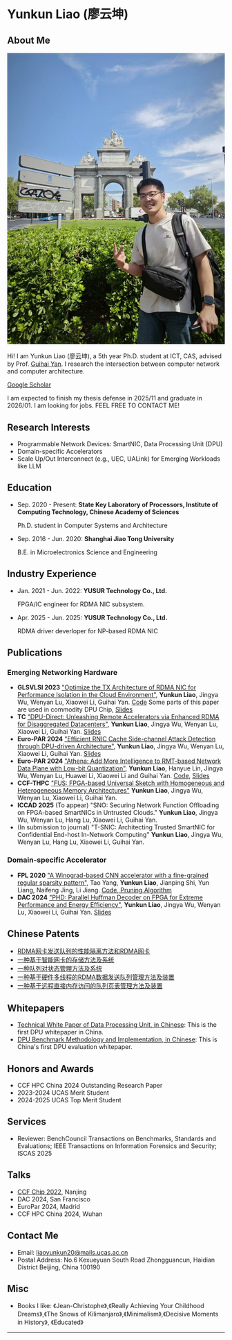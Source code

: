 # Yunkun Liao (廖云坤)

## About Me

<img class="profile-picture" src="Yunkun_in_Madrid.jpg">

Hi! I am Yunkun Liao (廖云坤), a 5th year Ph.D. student at ICT, CAS, advised by Prof. [Guihai Yan](http://english.ict.cas.cn/people/scien/bln/202303/t20230321_328593.html). I research the intersection between computer 
 network and computer architecture.

[Google Scholar](https://scholar.google.com/citations?user=6ITn_W8AAAAJ&hl=en) 

I am expected to finish my thesis defense in 2025/11 and graduate in 2026/01. I am looking for jobs. FEEL FREE TO CONTACT ME!

## Research Interests
* Programmable Network Devices: SmartNIC, Data Processing Unit (DPU)
* Domain-specific Accelerators
* Scale Up/Out Interconnect (e.g., UEC, UALink) for Emerging Workloads like LLM

## Education
* Sep. 2020 - Present: **State Key Laboratory of Processors, Institute of Computing Technology, Chinese Academy of Sciences**

   Ph.D. student in Computer Systems and Architecture


* Sep. 2016 - Jun. 2020: **Shanghai Jiao Tong University**

   B.E. in Microelectronics Science and Engineering

## Industry Experience
* Jan. 2021 - Jun. 2022: **YUSUR Technology Co., Ltd.**

   FPGA/IC engineer for RDMA NIC subsystem.
* Apr. 2025 - Jun. 2025: **YUSUR Technology Co., Ltd.**

   RDMA driver deverloper for NP-based RDMA NIC


## Publications
### Emerging Networking Hardware
- **GLSVLSI 2023** ["Optimize the TX Architecture of RDMA NIC for Performance Isolation in the Cloud Environment"](https://dl.acm.org/doi/10.1145/3583781.3590276), **Yunkun Liao**, Jingya Wu, Wenyan Lu, Xiaowei Li, Guihai Yan. [Code](https://github.com/liaoyunkun/RDMA-NIC-Isolation-Research) Some parts of this paper are used in commodity DPU Chip, [Slides](./glsvlsi_2023_pre.pdf)
- **TC** ["DPU-Direct: Unleashing Remote Accelerators via Enhanced RDMA for Disaggregated Datacenters"](https://ieeexplore.ieee.org/abstract/document/10536912),  **Yunkun Liao**, Jingya Wu, Wenyan Lu, Xiaowei Li, Guihai Yan. [Slides](./DPU-Direct-Intro.pdf)
- **Euro-PAR 2024** ["Efficient RNIC Cache Side-channel Attack Detection through DPU-driven Architecture"](https://link.springer.com/chapter/10.1007/978-3-031-69766-1_1), **Yunkun Liao**, Jingya Wu, Wenyan Lu, Xiaowei Li, Guihai Yan. [Slides](./europar-2024-rcsca.pdf)
- **Euro-PAR 2024** ["Athena: Add More Intelligence to RMT-based Network Data Plane with Low-bit Quantization"](https://link.springer.com/chapter/10.1007/978-3-031-69766-1_18), **Yunkun Liao**, Hanyue Lin, Jingya Wu, Wenyan Lu, Huawei Li, Xiaowei Li and Guihai Yan. [Code](https://github.com/liaoyunkun/dpu-driven-scadet/tree/master), [Slides](./europar-2024-athena.pdf)
- **CCF-THPC** ["FUS: FPGA-based Universal Sketch with Homogeneous and Heterogeneous Memory Architectures"](https://link.springer.com/article/10.1007/s42514-025-00222-5) **Yunkun Liao**, Jingya Wu, Wenyan Lu, Xiaowei Li, Guihai Yan.
- **ICCAD 2025** (To appear) "SNO: Securing Network Function Offloading on FPGA-based SmartNICs in Untrusted Clouds." **Yunkun Liao**, Jingya Wu, Wenyan Lu, Hang Lu, Xiaowei Li, Guihai Yan.
- (In submission to journal) "T-SNIC: Architecting Trusted SmartNIC for Confidential End-host In-Network Computing"  **Yunkun Liao**, Jingya Wu, Wenyan Lu, Hang Lu, Xiaowei Li, Guihai Yan.

### Domain-specific Accelerator
- **FPL 2020** ["A Winograd-based CNN accelerator with a fine-grained regular sparsity pattern"](https://ieeexplore.ieee.org/document/9221628), Tao Yang, **Yunkun Liao**, Jianping Shi, Yun Liang, Naifeng Jing, Li Jiang. [Code, Pruning Algorithm](https://github.com/liaoyunkun/Winograd-NN-Prune-FPL-2020)
- **DAC 2024** ["PHD: Parallel Huffman Decoder on FPGA for Extreme Performance and Energy Efficiency"](https://dl.acm.org/doi/10.1145/3649329.3655967), **Yunkun Liao**, Jingya Wu, Wenyan Lu, Xiaowei Li, Guihai Yan. [Slides](./dac_2024_pre.pdf)

## Chinese Patents
- [RDMA网卡发送队列的性能隔离方法和RDMA网卡](./patent_1.png)
- [一种基于智能网卡的存储方法及系统](./patent_2.png)
- [一种队列对状态管理方法及系统](./patent_3.png)
- [一种基于硬件多线程的RDMA数据发送队列管理方法及装置](./patent_4.png)
- [一种基于远程直接内存访问的队列页表管理方法及装置](./patent_5.png)

## Whitepapers
- [Technical White Paper of Data Processing Unit, in Chinese](./DPU-whitepaper-publish-2021.pdf): This is the first DPU whitepaper in China.
- [DPU Benchmark Methodology and Implementation, in Chinese](./DPU_Benchmark.pdf): This is China's first DPU evaluation whitepaper.

## Honors and Awards
* CCF HPC China 2024 Outstanding Research Paper
* 2023-2024 UCAS Merit Student
* 2024-2025 UCAS Top Merit Student 
  
## Services

* Reviewer: BenchCouncil Transactions on Benchmarks, Standards and Evaluations; IEEE Transactions on Information Forensics and Security; ISCAS 2025

## Talks

* [CCF Chip 2022](./ccf_chip_2022.jpg), Nanjing
* DAC 2024, San Francisco
* EuroPar 2024, Madrid
* CCF HPC China 2024, Wuhan

## Contact Me

* Email: [liaoyunkun20@mails.ucas.ac.cn](mailto:liaoyunkun20@mails.ucas.ac.cn)
* Postal Address: No.6 Kexueyuan South Road Zhongguancun, Haidian District Beijing, China 100190

## Misc
- Books I like: 《Jean-Christophe》,《Really Achieving Your Childhood Dreams》,《The Snows of Kilimanjaro》,《Minimalism》,《Decisive Moments in History》, 《Educated》


---





